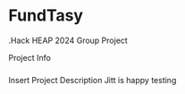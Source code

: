 # FundTasy
.Hack HEAP 2024 Group Project

Project Info
###
Insert Project Description
Jitt is happy
testing 